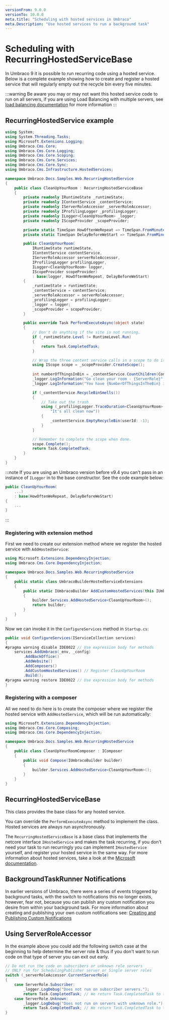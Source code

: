 ```yaml
---
versionFrom: 9.0.0
versionTo: 10.0.0
meta.title: "Scheduling with hosted services in Umbraco"
meta.Description: "Use hosted services to run a background task"
---
```


# Scheduling with RecurringHostedServiceBase

In Umbraco 9 it is possible to run recurring code using a hosted service.
Below is a complete example showing how to create and register a hosted service that will regularly empty out the recycle bin every five minutes. 

:::warning
Be aware you may or may not want this hosted service code to run on all servers, if you are using Load Balancing with multiple servers, see [load balancing documentation](../../Fundamentals/Setup/Server-Setup/Load-Balancing/index.md) for more information
:::

## RecurringHostedService example

```C#
using System;
using System.Threading.Tasks;
using Microsoft.Extensions.Logging;
using Umbraco.Cms.Core;
using Umbraco.Cms.Core.Logging;
using Umbraco.Cms.Core.Scoping;
using Umbraco.Cms.Core.Services;
using Umbraco.Cms.Core.Sync;
using Umbraco.Cms.Infrastructure.HostedServices;

namespace Umbraco.Docs.Samples.Web.RecurringHostedService
{
    public class CleanUpYourRoom : RecurringHostedServiceBase
    {
        private readonly IRuntimeState _runtimeState;
        private readonly IContentService _contentService;
        private readonly IServerRoleAccessor _serverRoleAccessor;
        private readonly IProfilingLogger _profilingLogger;
        private readonly ILogger<CleanUpYourRoom> _logger;
        private readonly IScopeProvider _scopeProvider;

        private static TimeSpan HowOftenWeRepeat => TimeSpan.FromMinutes(5);
        private static TimeSpan DelayBeforeWeStart => TimeSpan.FromMinutes(1);

        public CleanUpYourRoom(
            IRuntimeState runtimeState,
            IContentService contentService,
            IServerRoleAccessor serverRoleAccessor,
            IProfilingLogger profilingLogger,
            ILogger<CleanUpYourRoom> logger,
            IScopeProvider scopeProvider)
            : base(logger, HowOftenWeRepeat, DelayBeforeWeStart)
        {
            _runtimeState = runtimeState;
            _contentService = contentService;
            _serverRoleAccessor = serverRoleAccessor;
            _profilingLogger = profilingLogger;
            _logger = logger;
            _scopeProvider = scopeProvider;
        }

        public override Task PerformExecuteAsync(object state)
        {
            // Don't do anything if the site is not running.
            if (_runtimeState.Level != RuntimeLevel.Run)
            {
                return Task.CompletedTask;
            }

            // Wrap the three content service calls in a scope to do it all in one transaction.
            using IScope scope = _scopeProvider.CreateScope();
            
            int numberOfThingsInBin = _contentService.CountChildren(Constants.System.RecycleBinContent);
            _logger.LogInformation("Go clean your room - {ServerRole}", _serverRoleAccessor.CurrentServerRole);
            _logger.LogInformation("You have {NumberOfThingsInTheBin} items to clean", numberOfThingsInBin);

            if (_contentService.RecycleBinSmells())
            {
                // Take out the trash
                using (_profilingLogger.TraceDuration<CleanUpYourRoom>("Mum, I am emptying out the bin",
                    "It's all clean now"))
                {
                    _contentService.EmptyRecycleBin(userId: -1);
                }
            }

            // Remember to complete the scope when done.
            scope.Complete();
            return Task.CompletedTask;
        }
    }
}

```
:::note
If you are using an Umbraco version before v9.4 you can't pass in an instance of `ILogger` in to the base constructor. See the code example below:

```C#
public CleanUpYourRoom(
    ...)
    : base(HowOftenWeRepeat, DelayBeforeWeStart)
{
    ...
}
```
:::

### Registering with extension method

First we need to create our extension method where we register the hosted service with `AddHostedService`:

```C#
using Microsoft.Extensions.DependencyInjection;
using Umbraco.Cms.Core.DependencyInjection;

namespace Umbraco.Docs.Samples.Web.RecurringHostedService
{
    public static class UmbracoBuilderHostedServiceExtensions
    {
        public static IUmbracoBuilder AddCustomHostedServices(this IUmbracoBuilder builder)
        {
            builder.Services.AddHostedService<CleanUpYourRoom>();
            return builder;
        }
    }
}
```

Now we can invoke it in the `ConfigureServices` method in `Startup.cs`:

```C#
public void ConfigureServices(IServiceCollection services)
{
#pragma warning disable IDE0022 // Use expression body for methods
    services.AddUmbraco(_env, _config)
        .AddBackOffice()
        .AddWebsite()
        .AddComposers()
        .AddCustomHostedServices() // Register CleanUpYourRoom
        .Build();
#pragma warning restore IDE0022 // Use expression body for methods
}
```

### Registering with a composer

All we need to do here is to create the composer where we register the hosted service with `AddHostedService`, which will be run automatically:

```C#
using Microsoft.Extensions.DependencyInjection;
using Umbraco.Cms.Core.Composing;
using Umbraco.Cms.Core.DependencyInjection;

namespace Umbraco.Docs.Samples.Web.RecurringHostedService
{
    public class CleanUpYourRoomComposer : IComposer
    {
        public void Compose(IUmbracoBuilder builder)
        {
            builder.Services.AddHostedService<CleanUpYourRoom>();
        }
    }
}

```

## RecurringHostedServiceBase

This class provides the base class for any hosted service. 

You can override the `PerformExecuteAsync` method to implement the class. Hosted services are always run asynchronously.

The `RecurringHostedServiceBase` is a base class that implements the netcore interface `IHostedService` and makes the task recurring, if you don't need your task to run recurringly you can implement `IHostedService` yourself, and register your hosted service in the same way. For more information about hosted services, take a look at the [Microsoft documentation](https://docs.microsoft.com/en-us/aspnet/core/fundamentals/host/hosted-services?view=aspnetcore-5.0).

## BackgroundTaskRunner Notifications

In earlier versions of Umbraco, there were a series of events triggered by background tasks, with the switch to notifications this no longer exists, however, fear not, because you can publish any custom notification you desire from within your background task. For more information about creating and publishing your own custom notifications see: [Creating and Publishing Custom Notifications](../Notifications/Creating-And-Publishing-Notifications/index.md)

## Using ServerRoleAccessor

In the example above you could add the following switch case at the beginning to help determine the server role & thus if you don't want to run code on that type of server you can exit out early.

```C#
// Do not run the code on subscribers or unknown role servers
// ONLY run for SchedulingPublisher server or Single server roles
switch (_serverRoleAccessor.CurrentServerRole)
{
    case ServerRole.Subscriber:
        _logger.LogDebug("Does not run on subscriber servers.");
        return Task.CompletedTask; // We return Task.CompletedTask to try again as the server role may change!
    case ServerRole.Unknown:
        _logger.LogDebug("Does not run on servers with unknown role.");
        return Task.CompletedTask; // We return Task.CompletedTask to try again as the server role may change! 
}
```
